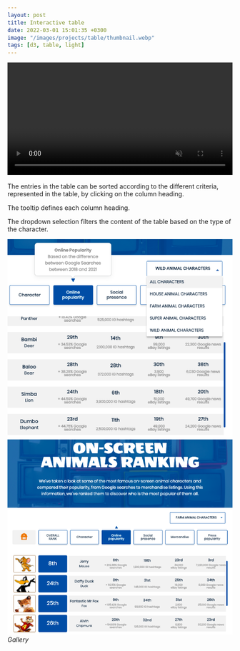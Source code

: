 ```yaml
---
layout: post
title: Interactive table
date: 2022-03-01 15:01:35 +0300
image: "/images/projects/table/thumbnail.webp"
tags: [d3, table, light]
---
```


<video width="100%" autoplay muted autoreply loop> <source src="/images/projects/table/table.mp4"></video>

The entries in the table can be sorted according to the different criteria, represented in the table, by clicking on the column heading.

The tooltip defines each column heading.

The dropdown selection filters the content of the table based on the type of the character.

<div class="gallery-box">
  <div class="gallery">
    <img  src="/images/projects/table/1.png">
            <img  src="/images/projects/table/2.png">

  </div>
  <em>Gallery</em>
</div>
